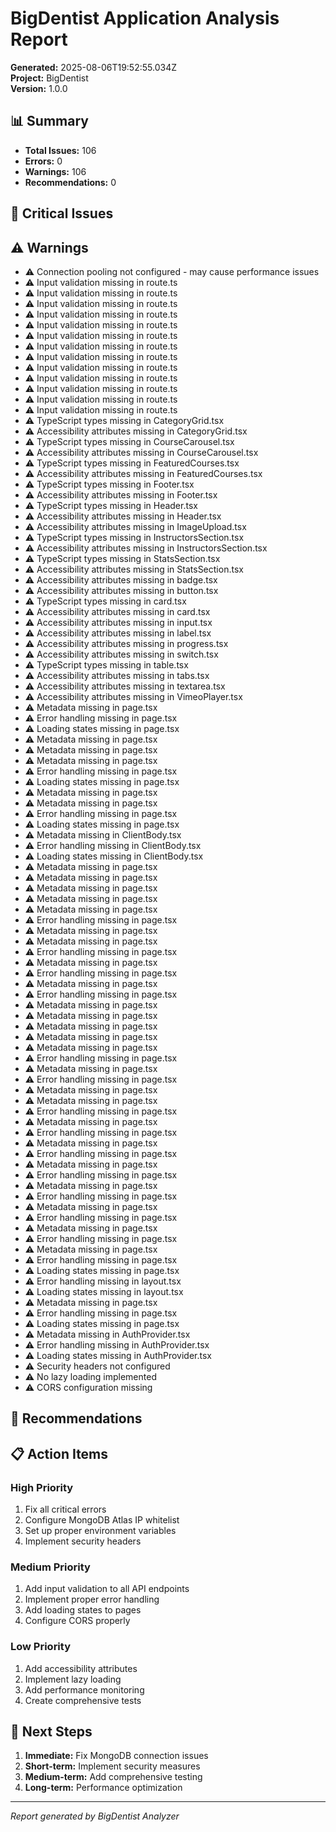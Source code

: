# BigDentist Application Analysis Report

**Generated:** 2025-08-06T19:52:55.034Z  
**Project:** BigDentist  
**Version:** 1.0.0

## 📊 Summary

- **Total Issues:** 106
- **Errors:** 0
- **Warnings:** 106
- **Recommendations:** 0

## 🚨 Critical Issues



## ⚠️ Warnings

- ⚠️ Connection pooling not configured - may cause performance issues
- ⚠️ Input validation missing in route.ts
- ⚠️ Input validation missing in route.ts
- ⚠️ Input validation missing in route.ts
- ⚠️ Input validation missing in route.ts
- ⚠️ Input validation missing in route.ts
- ⚠️ Input validation missing in route.ts
- ⚠️ Input validation missing in route.ts
- ⚠️ Input validation missing in route.ts
- ⚠️ Input validation missing in route.ts
- ⚠️ Input validation missing in route.ts
- ⚠️ Input validation missing in route.ts
- ⚠️ Input validation missing in route.ts
- ⚠️ Input validation missing in route.ts
- ⚠️ TypeScript types missing in CategoryGrid.tsx
- ⚠️ Accessibility attributes missing in CategoryGrid.tsx
- ⚠️ TypeScript types missing in CourseCarousel.tsx
- ⚠️ Accessibility attributes missing in CourseCarousel.tsx
- ⚠️ TypeScript types missing in FeaturedCourses.tsx
- ⚠️ Accessibility attributes missing in FeaturedCourses.tsx
- ⚠️ TypeScript types missing in Footer.tsx
- ⚠️ Accessibility attributes missing in Footer.tsx
- ⚠️ TypeScript types missing in Header.tsx
- ⚠️ Accessibility attributes missing in Header.tsx
- ⚠️ Accessibility attributes missing in ImageUpload.tsx
- ⚠️ TypeScript types missing in InstructorsSection.tsx
- ⚠️ Accessibility attributes missing in InstructorsSection.tsx
- ⚠️ TypeScript types missing in StatsSection.tsx
- ⚠️ Accessibility attributes missing in StatsSection.tsx
- ⚠️ Accessibility attributes missing in badge.tsx
- ⚠️ Accessibility attributes missing in button.tsx
- ⚠️ TypeScript types missing in card.tsx
- ⚠️ Accessibility attributes missing in card.tsx
- ⚠️ Accessibility attributes missing in input.tsx
- ⚠️ Accessibility attributes missing in label.tsx
- ⚠️ Accessibility attributes missing in progress.tsx
- ⚠️ Accessibility attributes missing in switch.tsx
- ⚠️ TypeScript types missing in table.tsx
- ⚠️ Accessibility attributes missing in tabs.tsx
- ⚠️ Accessibility attributes missing in textarea.tsx
- ⚠️ Accessibility attributes missing in VimeoPlayer.tsx
- ⚠️ Metadata missing in page.tsx
- ⚠️ Error handling missing in page.tsx
- ⚠️ Loading states missing in page.tsx
- ⚠️ Metadata missing in page.tsx
- ⚠️ Metadata missing in page.tsx
- ⚠️ Metadata missing in page.tsx
- ⚠️ Error handling missing in page.tsx
- ⚠️ Loading states missing in page.tsx
- ⚠️ Metadata missing in page.tsx
- ⚠️ Metadata missing in page.tsx
- ⚠️ Error handling missing in page.tsx
- ⚠️ Loading states missing in page.tsx
- ⚠️ Metadata missing in ClientBody.tsx
- ⚠️ Error handling missing in ClientBody.tsx
- ⚠️ Loading states missing in ClientBody.tsx
- ⚠️ Metadata missing in page.tsx
- ⚠️ Metadata missing in page.tsx
- ⚠️ Metadata missing in page.tsx
- ⚠️ Metadata missing in page.tsx
- ⚠️ Metadata missing in page.tsx
- ⚠️ Error handling missing in page.tsx
- ⚠️ Metadata missing in page.tsx
- ⚠️ Metadata missing in page.tsx
- ⚠️ Error handling missing in page.tsx
- ⚠️ Metadata missing in page.tsx
- ⚠️ Error handling missing in page.tsx
- ⚠️ Metadata missing in page.tsx
- ⚠️ Error handling missing in page.tsx
- ⚠️ Metadata missing in page.tsx
- ⚠️ Metadata missing in page.tsx
- ⚠️ Metadata missing in page.tsx
- ⚠️ Metadata missing in page.tsx
- ⚠️ Metadata missing in page.tsx
- ⚠️ Error handling missing in page.tsx
- ⚠️ Metadata missing in page.tsx
- ⚠️ Error handling missing in page.tsx
- ⚠️ Metadata missing in page.tsx
- ⚠️ Metadata missing in page.tsx
- ⚠️ Error handling missing in page.tsx
- ⚠️ Metadata missing in page.tsx
- ⚠️ Error handling missing in page.tsx
- ⚠️ Metadata missing in page.tsx
- ⚠️ Error handling missing in page.tsx
- ⚠️ Metadata missing in page.tsx
- ⚠️ Error handling missing in page.tsx
- ⚠️ Metadata missing in page.tsx
- ⚠️ Error handling missing in page.tsx
- ⚠️ Metadata missing in page.tsx
- ⚠️ Error handling missing in page.tsx
- ⚠️ Metadata missing in page.tsx
- ⚠️ Error handling missing in page.tsx
- ⚠️ Metadata missing in page.tsx
- ⚠️ Error handling missing in page.tsx
- ⚠️ Loading states missing in page.tsx
- ⚠️ Error handling missing in layout.tsx
- ⚠️ Loading states missing in layout.tsx
- ⚠️ Metadata missing in page.tsx
- ⚠️ Error handling missing in page.tsx
- ⚠️ Loading states missing in page.tsx
- ⚠️ Metadata missing in AuthProvider.tsx
- ⚠️ Error handling missing in AuthProvider.tsx
- ⚠️ Loading states missing in AuthProvider.tsx
- ⚠️ Security headers not configured
- ⚠️ No lazy loading implemented
- ⚠️ CORS configuration missing

## 🔧 Recommendations



## 📋 Action Items

### High Priority
1. Fix all critical errors
2. Configure MongoDB Atlas IP whitelist
3. Set up proper environment variables
4. Implement security headers

### Medium Priority
1. Add input validation to all API endpoints
2. Implement proper error handling
3. Add loading states to pages
4. Configure CORS properly

### Low Priority
1. Add accessibility attributes
2. Implement lazy loading
3. Add performance monitoring
4. Create comprehensive tests

## 🎯 Next Steps

1. **Immediate:** Fix MongoDB connection issues
2. **Short-term:** Implement security measures
3. **Medium-term:** Add comprehensive testing
4. **Long-term:** Performance optimization

---
*Report generated by BigDentist Analyzer*
